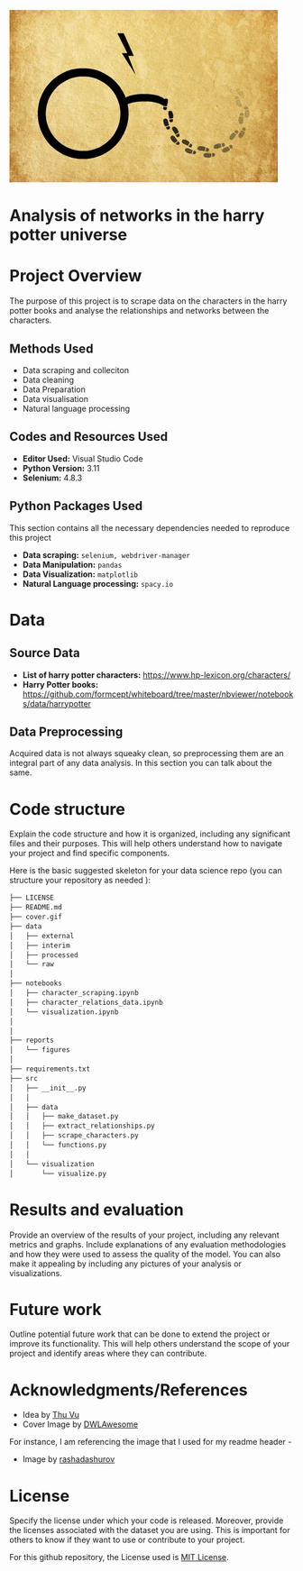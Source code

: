 ![img](https://github.com/msherrif04/harry_potter_network/blob/web_scraping/cover.gif)

# Analysis of networks in the harry potter universe

# Project Overview
The purpose of this project is to scrape data on the characters in the harry potter books and analyse the relationships and networks between the characters. 

## Methods Used
* Data scraping and colleciton
* Data cleaning
* Data Preparation
* Data visualisation
* Natural language processing

## Codes and Resources Used
- **Editor Used:**  Visual Studio Code
- **Python Version:** 3.11
- **Selenium:** 4.8.3

## Python Packages Used
This section contains all the necessary dependencies needed to reproduce this project

- **Data scraping:** `selenium, webdriver-manager`
- **Data Manipulation:** `pandas`
- **Data Visualization:** `matplotlib`
- **Natural Language processing:** `spacy.io`


# Data

## Source Data
- **List of harry potter characters:** https://www.hp-lexicon.org/characters/
- **Harry Potter books:** https://github.com/formcept/whiteboard/tree/master/nbviewer/notebooks/data/harrypotter

## Data Preprocessing
Acquired data is not always squeaky clean, so preprocessing them are an integral part of any data analysis. In this section you can talk about the same.

# Code structure
Explain the code structure and how it is organized, including any significant files and their purposes. This will help others understand how to navigate your project and find specific components. 

Here is the basic suggested skeleton for your data science repo (you can structure your repository as needed ):

```bash
├── LICENSE
├── README.md    
├── cover.gif  
├── data
│   ├── external       
│   ├── interim       
│   ├── processed      
│   └── raw                    
│
├── notebooks    
│   ├── character_scraping.ipynb    
│   ├── character_relations_data.ipynb    
│   └── visualization.ipynb                    
│
│
├── reports            
│   └── figures      
│
├── requirements.txt  
├── src                
│   ├── __init__.py    
│   │
│   ├── data           
│   │   ├── make_dataset.py
│   │   ├── extract_relationships.py  
│   │   ├── scrape_characters.py
│   │   └── functions.py
│   │
│   └── visualization  
│       └── visualize.py
```

# Results and evaluation
Provide an overview of the results of your project, including any relevant metrics and graphs. Include explanations of any evaluation methodologies and how they were used to assess the quality of the model. You can also make it appealing by including any pictures of your analysis or visualizations.

# Future work
Outline potential future work that can be done to extend the project or improve its functionality. This will help others understand the scope of your project and identify areas where they can contribute.

# Acknowledgments/References
* Idea by [Thu Vu](https://github.com/thu-vu92/the_witcher_network)
* Cover Image by [DWLAwesome](https://raw.githubusercontent.com/DLWAwesome/harry-potter-spells/master/2005874_200x130.gif)


For instance, I am referencing the image that I used for my readme header - 
- Image by [rashadashurov](https://www.vectorstock.com/royalty-free-vector/data-science-cartoon-template-with-flat-elements-vector-27984292)

# License
Specify the license under which your code is released. Moreover, provide the licenses associated with the dataset you are using. This is important for others to know if they want to use or contribute to your project. 

For this github repository, the License used is [MIT License](https://opensource.org/license/mit/).